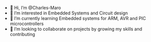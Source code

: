 - 👋 Hi, I’m @Charles-Maro
- 👀 I’m interested in Embedded Systems and Circuit design
- 🌱 I’m currently learning Embedded systems for ARM, AVR and PIC microcontrollers
- 💞️ I’m looking to collaborate on projects by growing my skills and contributing 



<!---
Charles-Maro/Charles-Maro is a ✨ special ✨ repository because its `README.md` (this file) appears on your GitHub profile.
You can click the Preview link to take a look at your changes.
--->
